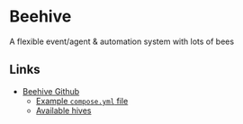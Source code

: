 # Beehive

A flexible event/agent & automation system with lots of bees

## Links

- [Beehive Github](https://github.com/muesli/beehive)
  - [Example `compose.yml` file](https://github.com/muesli/beehive/blob/master/docker-compose.yml)
  - [Available hives](https://github.com/muesli/beehive/wiki/Available-Hives)
